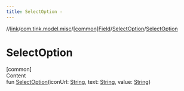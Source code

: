 ```yaml
---
title: SelectOption -
---
```

//[link](../../../index.md)/[com.tink.model.misc](../../index.md)/[[common]Field](../index.md)/[SelectOption](index.md)/[SelectOption](-select-option.md)



# SelectOption  
[common]  
Content  
fun [SelectOption](-select-option.md)(iconUrl: [String](https://kotlinlang.org/api/latest/jvm/stdlib/kotlin/-string/index.html), text: [String](https://kotlinlang.org/api/latest/jvm/stdlib/kotlin/-string/index.html), value: [String](https://kotlinlang.org/api/latest/jvm/stdlib/kotlin/-string/index.html))  



